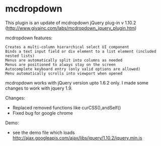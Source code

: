 mcdropdown
==========

This plugin is an update of mcdropdown jQuery plug-in v 1.10.2 (http://www.givainc.com/labs/mcdropdown_jquery_plugin.htm)

mcdropdown features:

    Creates a multi-column hierarchical select UI component
    Binds a text input field or div element to a list element (included nested lists)
    Menus are automatically split into columns as needed
    Menus are positioned to always stay on the screen
    Autocomplete keyboard entry (only valid options are allowed)
    Menu automatically scrolls into viewport when opened

mcdropdown works with jQuery version upto 1.6.2 only. I made some changes to work with jquery 1.9. 

Changes:
- Replaced removed functions like curCSS(),andSelf()
- Fixed bug for google chrome


Demo:
- see the demo file which loads http://ajax.googleapis.com/ajax/libs/jquery/1.10.2/jquery.min.js
